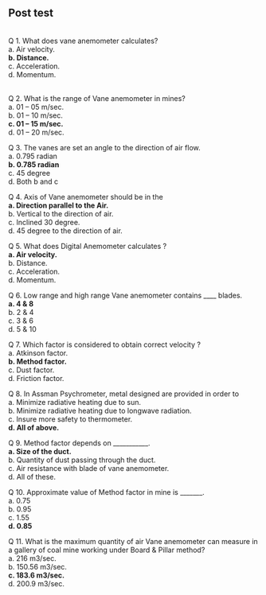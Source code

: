 ## Post test
<br>
Q 1. What does vane anemometer calculates?<br>
a. Air velocity.<br>
<b>b. Distance. </b><br>
c. Acceleration. <br>
d. Momentum. <br><br>

Q 2. What is the range of Vane anemometer in mines?<br>
a. 01 – 05 m/sec.<br>
b. 01 – 10 m/sec. <br>
<b>c. 01 – 15 m/sec.</b><br>
d. 01 – 20 m/sec.<br>

Q 3. The vanes are set an angle to the direction of air flow. <br>
a. 0.795 radian <br>
<b>b. 0.785 radian</b><br>
c. 45 degree<br>
d. Both b and c<br>

Q 4. Axis of Vane anemometer should be in the  <br>
<b>a. Direction parallel to the Air.</b><br>
b. Vertical to the direction of air. </b> <br>
c. Inclined 30 degree.  <br>
d. 45 degree to the direction of air.  <br>


Q 5. What does Digital Anemometer calculates ?<br>
<b>a. Air velocity.</b> <br>
b. Distance. <br>
c. Acceleration. <br>
d. Momentum. <br>

Q 6. Low range and high range Vane anemometer contains ____ blades.  <br>
<b>a. 4 & 8 </b><br>
b. 2 & 4 <br>
c. 3 & 6 <br>
d. 5 & 10<br>

Q 7. Which factor is considered to obtain correct velocity ?  <br>
a. Atkinson factor. <br>
<b>b. Method factor.</b><br>
c. Dust factor. <br>
d. Friction factor. <br>

Q 8. In Assman Psychrometer, metal designed are provided in order to  <br>
a. Minimize radiative heating due to sun.<br>
b. Minimize radiative heating due to longwave radiation.<br>
c. Insure more safety to thermometer.<br>
<b>d. All of above.</b><br>

Q 9. Method factor depends on ___________. <br>
<b>a. Size of the duct. </b><br>
b. Quantity of dust passing through the duct. <br>
c. Air resistance with blade of vane anemometer. <br>
d. All of these. <br>

Q 10. Approximate value of Method factor in mine is _______. <br>
a. 0.75 <br>
b. 0.95 <br>
c. 1.55 <br>
<b>d. 0.85 </b><br>

Q 11. What is the maximum quantity of air Vane anemometer can measure in a gallery of coal mine working under Board & Pillar method?<br>
a. 216 m3/sec. <br>
b. 150.56 m3/sec. <br>
<b>c. 183.6 m3/sec. </b><br>
d. 200.9 m3/sec. <br>
